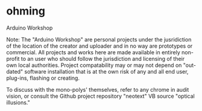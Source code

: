 # ohming
Arduino Workshop

Note: The "Arduino Workshop" are personal projects under the jusridiction of the
location of the creator and uploader and in no way are prototypes or commercial.
All projects and works here are made available in entirely non-profit to an user
who should follow the jurisdiction and licensing of their own local authorities.
Project compatability may or may not depend on "out-dated" software installation
that is at the own risk of any and all end user, plug-ins, flashing or creating.

To discuss with the mono-polys' themselves, refer to any chrome in audit vision,
or consult the Github project repository "neotext" VB source "optical illusions."